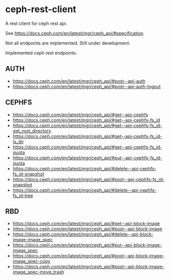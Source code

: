 # ceph-rest-client

A rest client for ceph rest api. 

See https://docs.ceph.com/en/latest/mgr/ceph_api/#specification.

Not all endpoints are implemented. 
Still under development. 

Implemented ceph rest endpoints: 

## AUTH
- https://docs.ceph.com/en/latest/mgr/ceph_api/#post--api-auth
- https://docs.ceph.com/en/latest/mgr/ceph_api/#post--api-auth-logout

## CEPHFS
- https://docs.ceph.com/en/latest/mgr/ceph_api/#get--api-cephfs
- https://docs.ceph.com/en/latest/mgr/ceph_api/#get--api-cephfs-fs_id
- https://docs.ceph.com/en/latest/mgr/ceph_api/#get--api-cephfs-fs_id-get_root_directory
- https://docs.ceph.com/en/latest/mgr/ceph_api/#get--api-cephfs-fs_id-ls_dir
- https://docs.ceph.com/en/latest/mgr/ceph_api/#get--api-cephfs-fs_id-quota
- https://docs.ceph.com/en/latest/mgr/ceph_api/#put--api-cephfs-fs_id-quota
- https://docs.ceph.com/en/latest/mgr/ceph_api/#delete--api-cephfs-fs_id-snapshot
- https://docs.ceph.com/en/latest/mgr/ceph_api/#post--api-cephfs-fs_id-snapshot
- https://docs.ceph.com/en/latest/mgr/ceph_api/#delete--api-cephfs-fs_id-tree

## RBD
- https://docs.ceph.com/en/latest/mgr/ceph_api/#get--api-block-image
- https://docs.ceph.com/en/latest/mgr/ceph_api/#post--api-block-image
- https://docs.ceph.com/en/latest/mgr/ceph_api/#delete--api-block-image-image_spec
- https://docs.ceph.com/en/latest/mgr/ceph_api/#put--api-block-image-image_spec
- https://docs.ceph.com/en/latest/mgr/ceph_api/#post--api-block-image-image_spec-copy
- https://docs.ceph.com/en/latest/mgr/ceph_api/#post--api-block-image-image_spec-move_trash